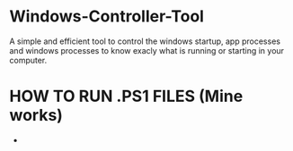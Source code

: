 # Windows-Controller-Tool
A simple and efficient tool to control the windows startup, app processes and windows processes to know exacly what is running or starting in your computer.

# HOW TO RUN .PS1 FILES (Mine works)
-
